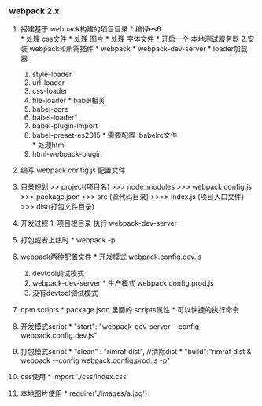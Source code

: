 ### webpack 2.x

  1. 搭建基于 webpack构建的项目目录
    * 编译es6  
    * 处理 css文件
    * 处理 图片
    * 处理 字体文件
    * 开启一个 本地测试服务器
  2.安装 webpack和所需插件
    * webpack
    * webpack-dev-server
    * loader加载器：
      1. style-loader
      2. url-loader
      3. css-loader
      4. file-loader
    * babel相关
      1. babel-core
      2. babel-loader"
      3. babel-plugin-import
      4. babel-preset-es2015
    * 需要配置 .babelrc文件  
    * 处理html
      1. html-webpack-plugin
  3. 编写 webpack.config.js 配置文件
  4. 目录规划
    >> project(项目名)
    >>> node_modules
    >>> webpack.config.js
    >>> package.json
    >>> src (源代码目录)
    >>>> index.js (项目入口文件)
    >>> dist(打包文件目录)
  5. 开发过程
    1. 项目根目录 执行       webpack-dev-server

  6. 打包或者上线时
    * webpack -p  

  7. webpack两种配置文件
    * 开发模式 webpack.config.dev.js
      1. devtool调试模式
      2. webpack-dev-server
    * 生产模式 webpack.config.prod.js
      1. 没有devtool调试模式
  8. npm scripts
    * package.json 里面的 scripts属性
    * 可以快捷的执行命令
  9. 开发模式script
    *     "start": "webpack-dev-server --config webpack.config.dev.js"
  10. 打包模式script
    * "clean" : "rimraf dist", //清除dist
    *     "build":"rimraf dist & webpack --config webpack.config.prod.js -p"

  11. css使用
    * import './css/index.css'
  12. 本地图片使用
     * require('./images/a.jpg')
